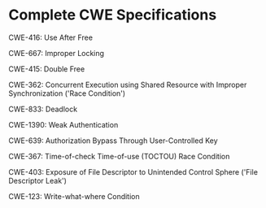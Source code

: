 

# Complete CWE Specifications

CWE-416: Use After Free

CWE-667: Improper Locking

CWE-415: Double Free

CWE-362: Concurrent Execution using Shared Resource with Improper Synchronization ('Race Condition')

CWE-833: Deadlock

CWE-1390: Weak Authentication

CWE-639: Authorization Bypass Through User-Controlled Key

CWE-367: Time-of-check Time-of-use (TOCTOU) Race Condition

CWE-403: Exposure of File Descriptor to Unintended Control Sphere ('File Descriptor Leak')

CWE-123: Write-what-where Condition